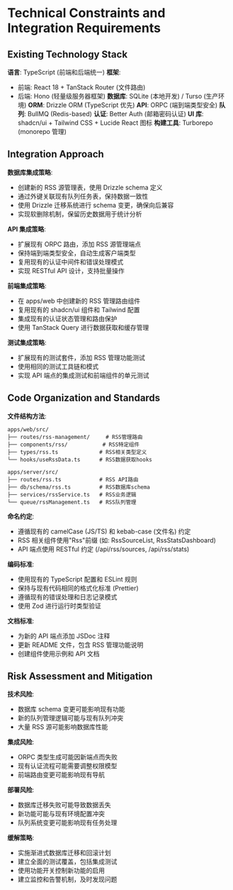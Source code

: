 # Technical Constraints and Integration Requirements

## Existing Technology Stack

**语言**: TypeScript (前端和后端统一)
**框架**:

- 前端: React 18 + TanStack Router (文件路由)
- 后端: Hono (轻量级服务器框架)
  **数据库**: SQLite (本地开发) / Turso (生产环境)
  **ORM**: Drizzle ORM (TypeScript 优先)
  **API**: ORPC (端到端类型安全)
  **队列**: BullMQ (Redis-based)
  **认证**: Better Auth (邮箱密码认证)
  **UI 库**: shadcn/ui + Tailwind CSS + Lucide React 图标
  **构建工具**: Turborepo (monorepo 管理)

## Integration Approach

**数据库集成策略**:

- 创建新的 RSS 源管理表，使用 Drizzle schema 定义
- 通过外键关联现有队列任务表，保持数据一致性
- 使用 Drizzle 迁移系统进行 schema 变更，确保向后兼容
- 实现软删除机制，保留历史数据用于统计分析

**API 集成策略**:

- 扩展现有 ORPC 路由，添加 RSS 源管理端点
- 保持端到端类型安全，自动生成客户端类型
- 复用现有的认证中间件和错误处理模式
- 实现 RESTful API 设计，支持批量操作

**前端集成策略**:

- 在 apps/web 中创建新的 RSS 管理路由组件
- 复用现有的 shadcn/ui 组件和 Tailwind 配置
- 集成现有的认证状态管理和路由保护
- 使用 TanStack Query 进行数据获取和缓存管理

**测试集成策略**:

- 扩展现有的测试套件，添加 RSS 管理功能测试
- 使用相同的测试工具链和模式
- 实现 API 端点的集成测试和前端组件的单元测试

## Code Organization and Standards

**文件结构方法**:

```
apps/web/src/
├── routes/rss-management/     # RSS管理路由
├── components/rss/           # RSS特定组件
├── types/rss.ts             # RSS相关类型定义
└── hooks/useRssData.ts      # RSS数据获取hooks

apps/server/src/
├── routes/rss.ts            # RSS API路由
├── db/schema/rss.ts         # RSS数据库schema
├── services/rssService.ts   # RSS业务逻辑
└── queue/rssManagement.ts   # RSS队列管理
```

**命名约定**:

- 遵循现有的 camelCase (JS/TS) 和 kebab-case (文件名) 约定
- RSS 相关组件使用"Rss"前缀 (如: RssSourceList, RssStatsDashboard)
- API 端点使用 RESTful 约定 (/api/rss/sources, /api/rss/stats)

**编码标准**:

- 使用现有的 TypeScript 配置和 ESLint 规则
- 保持与现有代码相同的格式化标准 (Prettier)
- 遵循现有的错误处理和日志记录模式
- 使用 Zod 进行运行时类型验证

**文档标准**:

- 为新的 API 端点添加 JSDoc 注释
- 更新 README 文件，包含 RSS 管理功能说明
- 创建组件使用示例和 API 文档

## Risk Assessment and Mitigation

**技术风险**:

- 数据库 schema 变更可能影响现有功能
- 新的队列管理逻辑可能与现有队列冲突
- 大量 RSS 源可能影响数据库性能

**集成风险**:

- ORPC 类型生成可能因新端点而失败
- 现有认证流程可能需要调整权限模型
- 前端路由变更可能影响现有导航

**部署风险**:

- 数据库迁移失败可能导致数据丢失
- 新功能可能与现有环境配置冲突
- 队列系统变更可能影响现有任务处理

**缓解策略**:

- 实施渐进式数据库迁移和回滚计划
- 建立全面的测试覆盖，包括集成测试
- 使用功能开关控制新功能的启用
- 建立监控和告警机制，及时发现问题

